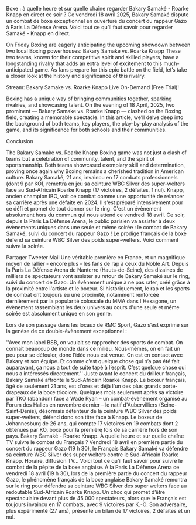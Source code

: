 Boxe : à quelle heure et sur quelle chaîne regarder Bakary Samaké - Roarke Knapp en direct ce soir ?
Ce vendredi 18 avril 2025, Bakary Samaké dispute un combat de boxe exceptionnel en ouverture du concert du rappeur Gazo à Paris La Défense Arena. Voici tout ce qu’il faut savoir pour regarder Samaké - Knapp en direct.

On Friday Boxing are eagerly anticipating the upcoming showdown between two local Boxing powerhouses: Bakary Samake vs. Roarke Knapp These two teams, known for their competitive spirit and skilled players, have a longstanding rivalry that adds an extra level of excitement to this much-anticipated game. As fans prepare for this epic battle on the field, let’s take a closer look at the history and significance of this rivalry.



Stream: Bakary Samake vs. Roarke Knapp Live On-Demand (Free Trial)!

Boxing has a unique way of bringing communities together, sparking rivalries, and showcasing talent. On the evening of 18 April, 2025, two prominent — Bakary Samake vs. Roarke Knapp — clashed on the Boxing field, creating a memorable spectacle. In this article, we’ll delve deep into the background of both teams, key players, the play-by-play analysis of the game, and its significance for both schools and their communities.



Conclusion

The Bakary Samake vs. Roarke Knapp Boxing game was not just a clash of teams but a celebration of community, talent, and the spirit of sportsmanship. Both teams showcased exemplary skill and determination, proving once again why Boxing remains a cherished tradition in American culture.
Bakary Samaké, 21 ans, invaincu en 17 combats professionnels (dont 9 par KO), remettra en jeu sa ceinture WBC Silver des super-welters face au Sud-Africain Roarke Knapp (17 victoires, 2 défaites, 1 nul). Knapp, ancien champion IBO, voit ce combat comme une opportunité de relancer sa carrière après une défaite en 2024. Il s’est préparé intensivement pour ce défi et promet de tout donner sur le ring.
C'est un évènement absolument hors du commun qui nous attend ce vendredi 18 avril. Ce soir, depuis la Paris La Défense Arena, le public parisien va assister à deux évènements uniques dans une seule et même soirée : le combat de Bakary Samaké, suivi du concert du rappeur Gazo ! Le prodige français de la boxe défend sa ceinture WBC Silver des poids super-welters. Voici comment suivre la soirée.

Partager
Tweeter
Mail
Une véritable première en France, et un magnifique moyen de rallier - encore plus - les fans de rap à ceux du Noble Art. Depuis la Paris La Défense Arena de Nanterre (Hauts-de-Seine), des dizaines de milliers de spectateurs vont assister au retour de Bakary Samaké sur le ring, suivi du concert de Gazo. Un évènement unique à ne pas rater, créé grâce à la proximité entre l'artiste et le boxeur.
Si historiquement, le rap et les sports de combat ont toujours eu une proximité, notamment renforcée dernièrement par la popularité colossale du MMA dans l'Hexagone, un évènement rassemblant les deux univers au cours d'une seule et même soirée est absolument unique en son genre.

Lors de son passage dans les locaux de RMC Sport, Gazo s’est exprimé sur la genèse de ce double-évènement exceptionnel :

''Avec mon label BSB, on voulait se rapprocher des sports de combat. On connaît beaucoup de monde dans ce milieu. Nous-mêmes, on en fait un peu pour se défouler, donc l’idée nous est venue. On est en contact avec Bakary et son équipe. Et comme c’est quelque chose qui n’a pas été fait auparavant, ça nous a tout de suite tapé à l’esprit. C’est quelque chose qui nous a intéressés directement.''
Juste avant le concert du drilleur français, Bakary Samaké affronte le Sud-Africain Roarke Knapp. Le boxeur français, âgé de seulement 21 ans, est d'ores et déjà l'un des plus grands porte-drapeaux de la boxe tricolore. Quelques mois seulement après sa victoire par TKO (abandon) face à Wade Ryan – un combat-évènement organisé au Forum des Halles en novembre dernier – le natif d'Aubervilliers (Seine-Saint-Denis), désormais détenteur de la ceinture WBC Silver des poids super-welters, défend donc son titre face à Knapp. Le boxeur de Johannesburg de 26 ans, qui compte 17 victoires en 19 combats dont 2 obtenues par KO, boxe pour la première fois de sa carrière hors de son pays.
Bakary Samaké - Roarke Knapp. À quelle heure et sur quelle chaîne TV suivre le combat du Français ?
Vendredi 18 avril en première partie du concert du rappeur Gazo (19 h 30), le Français Bakary Samaké va défendre sa ceinture WBC Silver des super welters contre le Sud-Africain Roarke Knapp. Horaire, diffusion TV… Voici tout ce qu’il faut savoir pour suivre le combat de la pépite de la boxe anglaise.
À la Paris La Défense Arena ce vendredi 18 avril (19 h 30), lors de la première partie du concert du rappeur Gazo, le phénomène français de la boxe anglaise Bakary Samaké remontra sur le ring pour défendre sa ceinture WBC Silver des super welters face au redoutable Sud-Africain Roarke Knapp. Un choc qui promet d’être spectaculaire devant plus de 45 000 spectateurs, alors que le Français est toujours invaincu en 17 combats, avec 9 victoires par K.-O. Son adversaire, plus expérimenté (27 ans), présente un bilan de 17 victoires, 2 défaites et un nul.

